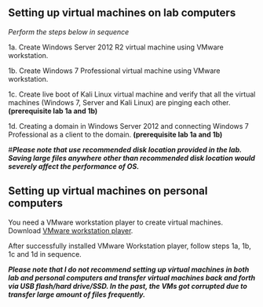 ## Setting up virtual machines on lab computers

*Perform the steps below in sequence*

1a. Create Windows Server 2012 R2 virtual machine using VMware workstation.   

1b. Create Windows 7 Professional virtual machine using VMware workstation.    

1c. Create live boot of Kali Linux virtual machine and verify that all the virtual machines (Windows 7, Server and Kali Linux) are pinging each other. **(prerequisite lab 1a and 1b)**  

1d. Creating a domain in Windows Server 2012 and connecting Windows 7 Professional as a client to the domain. **(prerequisite lab 1a and 1b)**    

#*__Please note that use recommended disk location provided in the lab. Saving large files anywhere other than recommended disk location would severely affect the performance of OS.__*

## Setting up virtual machines on personal computers  

You need a VMware workstation player to create virtual machines. Download [VMware workstation player](https://my.vmware.com/en/web/vmware/free#desktop_end_user_computing/vmware_workstation_player/12_0).  

After successfully installed VMware Workstation player, follow steps 1a, 1b, 1c and 1d in sequence.  

*__Please note that I do not recommend setting up virtual machines in both lab and personal computers and transfer virtual machines back and forth via USB flash/hard drive/SSD. In the past, the VMs got corrupted due to transfer large amount of files frequently.__*   



